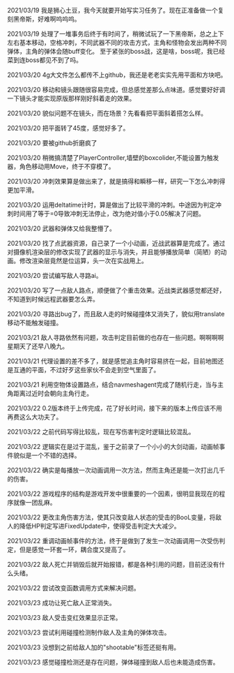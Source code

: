 2021/03/19
我是狮心土豆，我今天就要开始写实习任务了。现在正准备做一个复刻黑帝斯，好难啊呜呜呜。

2021/03/19
处理了一堆事务后终于有时间了，稍微试玩了一下黑帝斯，总之上下左右基本移动，空格冲刺，不同武器不同的攻击方式，主角和怪物会发出两种不同弹体，主角的弹体会随buff变化。
至于紧张的boss战，这是啥，boss呢，我已经菜到连boss都见不到了吗。

2021/03/20
4g大文件怎么都传不上github，我还是老老实实先用平面和方块吧。

2021/03/20
移动和镜头跟随很容易完成，但总感觉差那么点味道。感觉要好好调一下镜头才能实现原版那样刚好斜着走的效果。

2021/03/20
貌似问题不在镜头，而在场景？先看看把平面斜着搭怎么样。

2021/03/20
把平面转了45度，感觉好多了。

2021/03/20
要被github折磨疯了

2021/03/20
稍微搞清楚了PlayerController,墙壁的boxcolider,不能设置为触发器，角色移动用Move，终于不穿模了。

2021/03/20
冲刺效果算是做出来了，就是搞得和瞬移一样，研究一下怎么冲刺得更加平滑。

2021/03/20
运用deltatime计时，算是做出了比较平滑的冲刺。中途因为判定冲刺时间用了等于=0导致冲刺无法停止，改为绝对值小于0.05解决了问题。

2021/03/20
武器和弹体又给我整懵了。

2021/03/20
找了点武器资源，自己录了一个小动画，近战武器算是完成了。通过对摄像机渲染层的修改实现了武器的显示与消失，并且能够播放简单（简陋）的动画。修改渲染层竟然是位运算，头一次在实战用上。

2021/03/20
尝试编写敌人寻路ai。

2021/03/20
写了一点敌人路点，顺便做了个重击效果。近战类武器感觉都还好，不知道到时候远程武器要怎么弄。

2021/03/20
寻路出bug了，而且敌人走的时候碰撞体又消失了，貌似用translate移动不能触发碰撞。

2021/03/21
敌人寻路依然有问题，攻击判定目前做的也存在一些问题。啊啊啊啊星期天了还早八晚九。

2021/03/21
代理设置的差不多了，就是感觉追主角时容易挤在一起，目前地图还是互通的平面，不过好歹这些家伙不会走到空气里面了。

2021/03/21
利用空物体设置路点，结合navmeshagent完成了随机行走，当与主角距离过近时会朝向主角行走。

2021/03/22
0.2版本终于上传完成，花了好长时间，接下来的版本上传应该不用再费这么大功夫了。

2021/03/22
之前代码写得比较乱，现在写伤害判定时逻辑比较混乱。

2021/03/22
逻辑实在是过于混乱，鉴于之前录了一个小小的大剑动画，动画帧事件貌似是一个不错的选择。

2021/03/22
确实是每播放一次动画调用一次方法，然而主角还是能一次打出几千的伤害。

2021/03/22
游戏程序的结构是游戏开发中很重要的一个因素，很明显我现在的程序就像一团乱麻。

2021/03/22
更改主角伤害方法，使其只改变敌人状态的受击的BooL变量，将敌人的降低HP判定写进FixedUpdate中，使得受击判定大大减少。

2021/03/22
重调动画帧事件的方法，终于是做到了发生一次动画调用一次受伤判定，但是感觉一环套一环，耦合度又提高了。

2021/03/22
敌人死亡并销毁后就开始报错，都是各种引用的问题，目前还没有什么头绪。

2021/03/22
尝试改变函数调用方式来解决问题。

2021/03/23
成功让死亡敌人正常消失。

2021/03/23
敌人受击变红效果显示正常。

2021/03/23
尝试利用碰撞检测制作敌人及主角的弹体攻击。

2021/03/23
没想到之前给敌人加的"shootable"标签还挺有用。

2021/03/23
感觉碰撞检测还是存在问题，弹体碰撞到敌人后也未能造成伤害。
